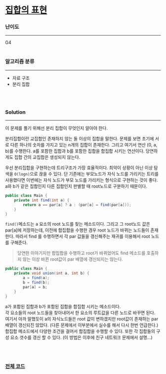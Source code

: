 # [집합의 표현](https://www.acmicpc.net/problem/1717)

### 난이도

***
G4
<br><br>

### 알고리즘 분류

***

* 자료 구조
* 분리 집합

<br><br>

### Solution

***

이 문제를 풀기 위해선 분리 집합이 무엇인지 알아야 한다.

분리집합이란 교집합인 존재하지 않는 둘 이상의 집합을 말한다. 문제를 보면 초기에 서로 다른 하나의 숫자를 가지고 있는 n개의 집합이 존재한다. 그리고 여기서 연산 (0, a, b)를 수행한다. a를 포함한 집합과
b를 포함한 집합을 합집합 시키는 연산이다. 당연하게도 집합 간의 교집합은 생성되지 않는다.

우선 분리집합을 구현하는데 트리구조가 가장 효율적이다. 최악이 상황이 아닌 이상 탐색을 `O(logn)`으로 끊을 수 있다. 단 기존에는 부모노드가 자식 노드를 가리키는 트리를 사용했다면 이번에는 자식 노드가 부모
노드를 가리키는 형식으로 구현하는 것이 좋다. a와 b가 같은 집합인지 다른 집합인지 판별할 때 root노드로 구분하기 때문이다.

```java
public class Main {
    private int find(int a) {
        return a == par[a] ? a : (par[a] = find(par[a]));
    }
}
```

`find()`메소드는 a 요소의 root 노드를 찾는 메소드이다. 그리고 그 root노드 값은 par[a]에 저장하는데, 이전에 합집합을 수행한 경우 root 노드가 바뀌는 노드들이 존재한다. 따라서 find 를
수행하면서 각 par 값들을 갱신해주는 재귀를 이용해서 root 노드를 구해준다.

> 당연한 이야기지만 합집합을 수행하고 root가 바뀌었어도 find 메소드를 호출하지 않는 이상 바뀐 root값이 par 배열에 갱신되지는 않는다.

```java
public class Main {
    private void union(int a, int b) {
        a = find(a);
        b = find(b);
        par[a] = b;
    }
}
```

a가 포함된 집합과 b가 포함된 집합을 합집합 시키는 메소드이다.        
각 요소들의 root 노드들을 찾아내어서 한 요소의 루트값을 다른 노드로 바꾸면 된다.        
여기서 아까 말했듯이 a의 자식노드들은 root 값이 변하겠지만 root값이 존재하는 par 배열이 갱신되진 않았다. (다른 문제에서 이부분에서 실수를 해서 다시 한번 언급한다.)        
합집합 메소드에서 다양한 조건을 걸어서 합집합을 수행할 수 있다. 또한 각 집합들의 구성 요소 갯수를 갱신 할 수 있다. (이 방법은 이후에 친구 네트워크 문제에서 설명...)

<br><br>

### [전체 코드](https://github.com/Jungmin-Seo0527/CodingTest/blob/main/src/ds/BOJ1717_집합의_표현.java)
